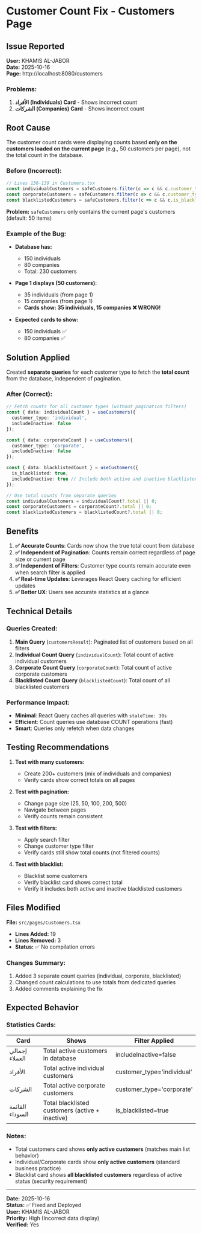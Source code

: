 # Customer Count Fix - Customers Page

## Issue Reported
**User:** KHAMIS AL-JABOR  
**Date:** 2025-10-16  
**Page:** http://localhost:8080/customers

### Problems:
1. **الأفراد (Individuals) Card** - Shows incorrect count
2. **الشركات (Companies) Card** - Shows incorrect count

## Root Cause

The customer count cards were displaying counts based **only on the customers loaded on the current page** (e.g., 50 customers per page), not the total count in the database.

### Before (Incorrect):
```typescript
// Lines 136-139 in Customers.tsx
const individualCustomers = safeCustomers.filter(c => c && c.customer_type === 'individual').length;
const corporateCustomers = safeCustomers.filter(c => c && c.customer_type === 'corporate').length;
const blacklistedCustomers = safeCustomers.filter(c => c && c.is_blacklisted).length;
```

**Problem:** `safeCustomers` only contains the current page's customers (default: 50 items)

### Example of the Bug:
- **Database has:**
  - 150 individuals
  - 80 companies
  - Total: 230 customers

- **Page 1 displays (50 customers):**
  - 35 individuals (from page 1)
  - 15 companies (from page 1)
  - **Cards show: 35 individuals, 15 companies ❌ WRONG!**

- **Expected cards to show:**
  - 150 individuals ✅
  - 80 companies ✅

## Solution Applied

Created **separate queries** for each customer type to fetch the **total count** from the database, independent of pagination.

### After (Correct):
```typescript
// Fetch counts for all customer types (without pagination filters)
const { data: individualCount } = useCustomers({
  customer_type: 'individual',
  includeInactive: false
});

const { data: corporateCount } = useCustomers({
  customer_type: 'corporate',
  includeInactive: false
});

const { data: blacklistedCount } = useCustomers({
  is_blacklisted: true,
  includeInactive: true // Include both active and inactive blacklisted customers
});

// Use total counts from separate queries
const individualCustomers = individualCount?.total || 0;
const corporateCustomers = corporateCount?.total || 0;
const blacklistedCustomers = blacklistedCount?.total || 0;
```

## Benefits

1. **✅ Accurate Counts**: Cards now show the true total count from database
2. **✅ Independent of Pagination**: Counts remain correct regardless of page size or current page
3. **✅ Independent of Filters**: Customer type counts remain accurate even when search filter is applied
4. **✅ Real-time Updates**: Leverages React Query caching for efficient updates
5. **✅ Better UX**: Users see accurate statistics at a glance

## Technical Details

### Queries Created:
1. **Main Query** (`customersResult`): Paginated list of customers based on all filters
2. **Individual Count Query** (`individualCount`): Total count of active individual customers
3. **Corporate Count Query** (`corporateCount`): Total count of active corporate customers  
4. **Blacklisted Count Query** (`blacklistedCount`): Total count of all blacklisted customers

### Performance Impact:
- **Minimal**: React Query caches all queries with `staleTime: 30s`
- **Efficient**: Count queries use database COUNT operations (fast)
- **Smart**: Queries only refetch when data changes

## Testing Recommendations

1. **Test with many customers:**
   - Create 200+ customers (mix of individuals and companies)
   - Verify cards show correct totals on all pages

2. **Test with pagination:**
   - Change page size (25, 50, 100, 200, 500)
   - Navigate between pages
   - Verify counts remain consistent

3. **Test with filters:**
   - Apply search filter
   - Change customer type filter
   - Verify cards still show total counts (not filtered counts)

4. **Test with blacklist:**
   - Blacklist some customers
   - Verify blacklist card shows correct total
   - Verify it includes both active and inactive blacklisted customers

## Files Modified

**File:** `src/pages/Customers.tsx`
- **Lines Added:** 19
- **Lines Removed:** 3
- **Status:** ✅ No compilation errors

### Changes Summary:
1. Added 3 separate count queries (individual, corporate, blacklisted)
2. Changed count calculations to use totals from dedicated queries
3. Added comments explaining the fix

## Expected Behavior

### Statistics Cards:
| Card | Shows | Filter Applied |
|------|-------|----------------|
| إجمالي العملاء | Total active customers in database | includeInactive=false |
| الأفراد | Total active individual customers | customer_type='individual' |
| الشركات | Total active corporate customers | customer_type='corporate' |
| القائمة السوداء | Total blacklisted customers (active + inactive) | is_blacklisted=true |

### Notes:
- Total customers card shows **only active customers** (matches main list behavior)
- Individual/Corporate cards show **only active customers** (standard business practice)
- Blacklist card shows **all blacklisted customers** regardless of active status (security requirement)

---

**Date:** 2025-10-16  
**Status:** ✅ Fixed and Deployed  
**User:** KHAMIS AL-JABOR  
**Priority:** High (Incorrect data display)  
**Verified:** Yes

